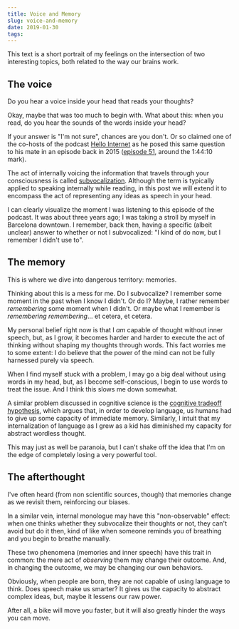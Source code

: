 ```yaml
---
title: Voice and Memory
slug: voice-and-memory
date: 2019-01-30
tags:
---
```



This text is a short portrait of my feelings on the intersection of two interesting topics, both related to the way our brains work.


## The voice

Do you hear a voice inside your head that reads your thoughts?

Okay, maybe that was too much to begin with. What about this: when you read, do you hear the sounds of the words inside your head?

If your answer is "I'm not sure", chances are you don't. Or so claimed one of the co-hosts of the podcast [Hello Internet](http://www.hellointernet.fm/) as he posed this same question to his mate in an episode back in 2015 ([episode 51](http://www.hellointernet.fm/podcast/51), around the 1:44:10 mark).

The act of internally voicing the information that travels through your consciousness is called [subvocalization](https://en.wikipedia.org/wiki/Subvocalization). Although the term is typically applied to speaking internally while reading, in this post we will extend it to encompass the act of representing any ideas as speech in your head.

I can clearly visualize the moment I was listening to this episode of the podcast. It was about three years ago; I was taking a stroll by myself in Barcelona downtown. I remember, back then, having a specific (albeit unclear) answer to whether or not I subvocalized: "I kind of do now, but I remember I didn't use to".


## The memory

This is where we dive into dangerous territory: memories.

Thinking about this is a mess for me. Do I subvocalize? I remember some moment in the past when I know I didn't. Or do I? Maybe, I rather remember *remembering* some moment when I didn't. Or maybe what I remember is *remembering remembering*... et cetera, et cetera.

My personal belief right now is that I *am* capable of thought without inner speech, but, as I grow, it becomes harder and harder to execute the act of thinking without shaping my thoughts through words. This fact worries me to some extent: I do believe that the power of the mind can not be fully harnessed purely via speech.

When I find myself stuck with a problem, I may go a big deal without using words in my head, but, as I become self-conscious, I begin to use words to treat the issue. And I think this slows me down somewhat.

A similar problem discussed in cognitive science is the [cognitive tradeoff hypothesis](https://www.youtube.com/watch?v=ktkjUjcZid0), which argues that, in order to develop language, us humans had to give up some capacity of immediate memory. Similarly, I intuit that my internalization of language as I grew as a kid has diminished my capacity for abstract wordless thought.

This may just as well be paranoia, but I can't shake off the idea that I'm on the edge of completely losing a very powerful tool.


## The afterthought

I've often heard (from non scientific sources, though) that memories change as we revisit them, reinforcing our biases.

In a similar vein, internal monologue may have this "non-observable" effect: when one thinks whether they subvocalize their thoughts or not, they can't avoid but do it then, kind of like when someone reminds you of breathing and you begin to breathe manually.

These two phenomena (memories and inner speech) have this trait in common: the mere act of *observing* them may change their outcome. And, in changing the outcome, we may be changing our own behaviors.

Obviously, when people are born, they are not capable of using language to think. Does speech make us smarter? It gives us the capacity to abstract complex ideas, but, maybe it lessens our raw power.

After all, a bike will move you faster, but it will also greatly hinder the ways you can move.
